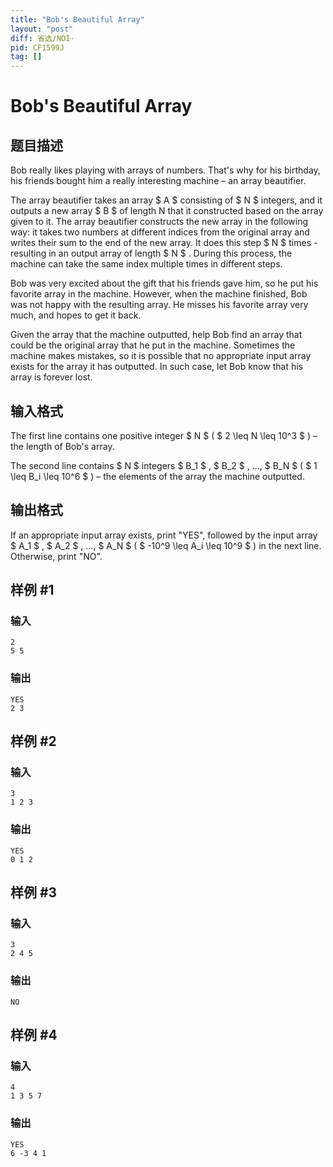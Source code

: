 ```yaml
---
title: "Bob's Beautiful Array"
layout: "post"
diff: 省选/NOI-
pid: CF1599J
tag: []
---
```


# Bob's Beautiful Array

## 题目描述

Bob really likes playing with arrays of numbers. That's why for his birthday, his friends bought him a really interesting machine – an array beautifier.

The array beautifier takes an array $ A $ consisting of $ N $ integers, and it outputs a new array $ B $ of length N that it constructed based on the array given to it. The array beautifier constructs the new array in the following way: it takes two numbers at different indices from the original array and writes their sum to the end of the new array. It does this step $ N $ times - resulting in an output array of length $ N $ . During this process, the machine can take the same index multiple times in different steps.

Bob was very excited about the gift that his friends gave him, so he put his favorite array in the machine. However, when the machine finished, Bob was not happy with the resulting array. He misses his favorite array very much, and hopes to get it back.

Given the array that the machine outputted, help Bob find an array that could be the original array that he put in the machine. Sometimes the machine makes mistakes, so it is possible that no appropriate input array exists for the array it has outputted. In such case, let Bob know that his array is forever lost.

## 输入格式

The first line contains one positive integer $ N $ ( $ 2 \leq N \leq 10^3 $ ) – the length of Bob's array.

The second line contains $ N $ integers $ B_1 $ , $ B_2 $ , ..., $ B_N $ ( $ 1 \leq B_i \leq 10^6 $ ) – the elements of the array the machine outputted.

## 输出格式

If an appropriate input array exists, print "YES", followed by the input array $ A_1 $ , $ A_2 $ , ..., $ A_N $ ( $ -10^9 \leq A_i \leq 10^9 $ ) in the next line. Otherwise, print "NO".

## 样例 #1

### 输入

```
2
5 5
```

### 输出

```
YES
2 3
```

## 样例 #2

### 输入

```
3
1 2 3
```

### 输出

```
YES
0 1 2
```

## 样例 #3

### 输入

```
3
2 4 5
```

### 输出

```
NO
```

## 样例 #4

### 输入

```
4
1 3 5 7
```

### 输出

```
YES
6 -3 4 1
```

